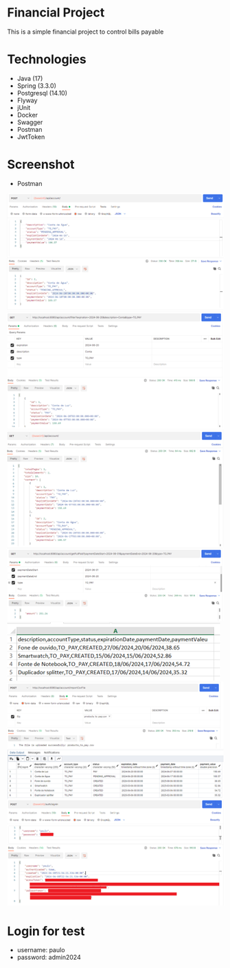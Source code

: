 # Financial Project #
This is a simple financial project to control bills payable

# Technologies #
- Java (17)
- Spring (3.3.0)
- Postgresql (14.10)
- Flyway
- jUnit
- Docker
- Swagger
- Postman
- JwtToken

# Screenshot #

- Postman

![Create Account](https://github.com/pbattistella/backend-api-rest-financial/blob/main/screenshot/create_account.png)
<br>
![Filter Account](https://github.com/pbattistella/backend-api-rest-financial/blob/main/screenshot/filter_account.png)
<br>
![FindAll Account](https://github.com/pbattistella/backend-api-rest-financial/blob/main/screenshot/findall_account.png)
<br>
![FullPaind Account](https://github.com/pbattistella/backend-api-rest-financial/blob/main/screenshot/fullPaid_account.png)
<br>
![CSV FILE](https://github.com/pbattistella/backend-api-rest-financial/blob/main/screenshot/csv_file.png)
<br>
![Postman Import](https://github.com/pbattistella/backend-api-rest-financial/blob/main/screenshot/postman_import.png)
<br>
![Data Imported](https://github.com/pbattistella/backend-api-rest-financial/blob/main/screenshot/data_imported.png)
<br>
![JWT TOKEN](https://github.com/pbattistella/backend-api-rest-financial/blob/main/screenshot/jwt.png)


# Login for test #
- username: paulo
- password: admin2024
